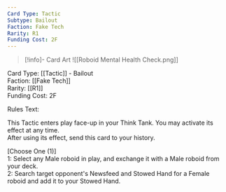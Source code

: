 ```yaml
---
Card Type: Tactic
Subtype: Bailout
Faction: Fake Tech
Rarity: R1
Funding Cost: 2F
---
```

> [!info]- Card Art
> ![[Roboid Mental Health Check.png]]

Card Type: [[Tactic]] - Bailout  
Faction: [[Fake Tech]]  
Rarity: [[R1]]  
Funding Cost: 2F  

Rules Text:  

This Tactic enters play face-up in your Think Tank. You may activate its effect at any time.  
After using its effect, send this card to your history.  

[Choose One (1)]  
1: Select any Male roboid in play, and exchange it with a Male roboid from your deck.  
2: Search target opponent's Newsfeed and Stowed Hand for a Female roboid and add it to your Stowed Hand.  